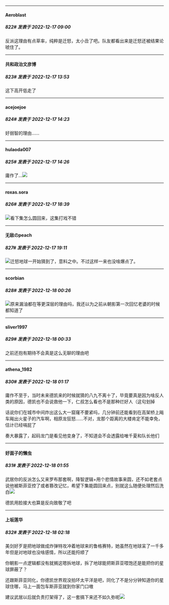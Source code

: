 

*****

####  Aeroblast  
##### 822#       发表于 2022-12-17 09:00

反派这理由有点草率，纯粹是迁怒，太小丑了吧。队友都看出来是迁怒还被结果论唬住了。



*****

####  共和政治文彦博  
##### 823#       发表于 2022-12-17 13:53

这下高开低走了



*****

####  acejoejoe  
##### 824#       发表于 2022-12-17 14:23

好弱智的理由……

*****

####  hulaoda007  
##### 825#       发表于 2022-12-17 14:26

庸作了…<img src="https://static.saraba1st.com/image/smiley/face2017/019.png" referrerpolicy="no-referrer">



*****

####  roxas.sora  
##### 826#       发表于 2022-12-17 18:39

<img src="https://static.saraba1st.com/image/smiley/face2017/068.png" referrerpolicy="no-referrer">看下集怎么圆回来，这集打戏不错



*****

####  无敌のpeach  
##### 827#       发表于 2022-12-17 19:11

<img src="https://static.saraba1st.com/image/smiley/face2017/067.png" referrerpolicy="no-referrer">迁怒地球一开始猜到了，意料之中。不过这样一来也没啥爆点了。



*****

####  scorbian  
##### 828#       发表于 2022-12-18 00:26

<img src="https://static.saraba1st.com/image/smiley/face2017/067.png" referrerpolicy="no-referrer">原来漏油都在等更深层的理由吗，我还以为之前从朝影第一次回忆老婆的时候都知道了



*****

####  sliver1997  
##### 829#       发表于 2022-12-18 00:33

之前还抱有期待不会真是这么无聊的理由吧



*****

####  athena_1982  
##### 830#       发表于 2022-12-18 01:17

庸作不至于，当时未来德凯来的时候就猜的八九不离十了，毕竟要真是因为啥反人类的原因，德凯也不会说救他一下，仁叔怎么看也不是那种烂好人（这句划掉

话说你们在城市中间炸出这么大一窟窿不要紧吗，几分钟前还能看到在高架桥上飚车飚出火星子的汽车啊，相原龙狂怒……不对，龙那个距离的大楼肯定不能幸免，估计已经嗝屁了

奏大暴露了，起码龙门是看见他变身了，不知道会不会透露给唯千夏和队长他们



*****

####  好面子的懒虫  
##### 831#       发表于 2022-12-18 01:55

武居你的反派怎么又来罗布那套啊，降智逻辑+用个悲情故事来圆，还不如老套点说他被斯菲亚控了或者篡改记忆，希望下集能圆回来点，别就这么随便处理然后洗白<img src="https://static.saraba1st.com/image/smiley/face2017/001.png" referrerpolicy="no-referrer">

德凯用脸接大也算是反向致敬了吧

*****

####  上坂莲华  
##### 832#       发表于 2022-12-18 02:18

美剑好歹是把地球做成炸弹特攻冲着地球来的鲁格赛特，她虽然在地球呆了一千多年但是对地球也没啥感情，所以还能捋顺了

你朝影一点逻辑都没有就搁这嗯拆地球，拆了地球能把斯菲亚喂饱还是能把你的星球屏蔽了？

还跟斯菲亚同化，你德凯世界观没拍环太平洋是吧，同化了不是分分钟知道你的星球住哪，马上一面包车斯菲亚就到你家门口嗷

建议武居以后就负责打架得了，这一套搞下来还不如久弥呢<img src="https://static.saraba1st.com/image/smiley/face2017/067.png" referrerpolicy="no-referrer">

